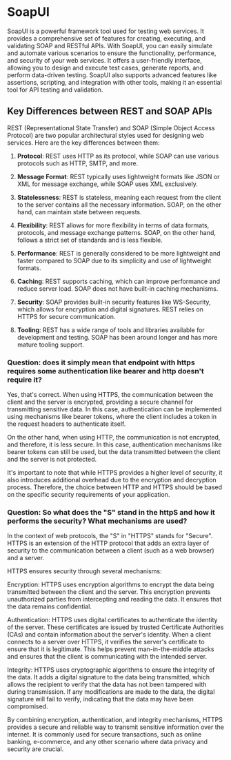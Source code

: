 # SoapUI

SoapUI is a powerful framework tool used for testing web services. It provides a comprehensive set of features for creating, executing, and validating SOAP and RESTful APIs. With SoapUI, you can easily simulate and automate various scenarios to ensure the functionality, performance, and security of your web services. It offers a user-friendly interface, allowing you to design and execute test cases, generate reports, and perform data-driven testing. SoapUI also supports advanced features like assertions, scripting, and integration with other tools, making it an essential tool for API testing and validation.

## Key Differences between REST and SOAP APIs

REST (Representational State Transfer) and SOAP (Simple Object Access Protocol) are two popular architectural styles used for designing web services. Here are the key differences between them:

1. **Protocol**: REST uses HTTP as its protocol, while SOAP can use various protocols such as HTTP, SMTP, and more.

2. **Message Format**: REST typically uses lightweight formats like JSON or XML for message exchange, while SOAP uses XML exclusively.

3. **Statelessness**: REST is stateless, meaning each request from the client to the server contains all the necessary information. SOAP, on the other hand, can maintain state between requests.

4. **Flexibility**: REST allows for more flexibility in terms of data formats, protocols, and message exchange patterns. SOAP, on the other hand, follows a strict set of standards and is less flexible.

5. **Performance**: REST is generally considered to be more lightweight and faster compared to SOAP due to its simplicity and use of lightweight formats.

6. **Caching**: REST supports caching, which can improve performance and reduce server load. SOAP does not have built-in caching mechanisms.

7. **Security**: SOAP provides built-in security features like WS-Security, which allows for encryption and digital signatures. REST relies on HTTPS for secure communication.

8. **Tooling**: REST has a wide range of tools and libraries available for development and testing. SOAP has been around longer and has more mature tooling support.

### Question: does it simply mean that endpoint with https requires some authentication like bearer and http doesn't require it?


Yes, that's correct. When using HTTPS, the communication between the client and the server is encrypted, providing a secure channel for transmitting sensitive data. In this case, authentication can be implemented using mechanisms like bearer tokens, where the client includes a token in the request headers to authenticate itself.

On the other hand, when using HTTP, the communication is not encrypted, and therefore, it is less secure. In this case, authentication mechanisms like bearer tokens can still be used, but the data transmitted between the client and the server is not protected.

It's important to note that while HTTPS provides a higher level of security, it also introduces additional overhead due to the encryption and decryption process. Therefore, the choice between HTTP and HTTPS should be based on the specific security requirements of your application.

### Question: So what does the "S" stand in the httpS and how it performs the security? What mechanisms are used?

In the context of web protocols, the "S" in "HTTPS" stands for "Secure". HTTPS is an extension of the HTTP protocol that adds an extra layer of security to the communication between a client (such as a web browser) and a server.

HTTPS ensures security through several mechanisms:

Encryption: HTTPS uses encryption algorithms to encrypt the data being transmitted between the client and the server. This encryption prevents unauthorized parties from intercepting and reading the data. It ensures that the data remains confidential.

Authentication: HTTPS uses digital certificates to authenticate the identity of the server. These certificates are issued by trusted Certificate Authorities (CAs) and contain information about the server's identity. When a client connects to a server over HTTPS, it verifies the server's certificate to ensure that it is legitimate. This helps prevent man-in-the-middle attacks and ensures that the client is communicating with the intended server.

Integrity: HTTPS uses cryptographic algorithms to ensure the integrity of the data. It adds a digital signature to the data being transmitted, which allows the recipient to verify that the data has not been tampered with during transmission. If any modifications are made to the data, the digital signature will fail to verify, indicating that the data may have been compromised.

By combining encryption, authentication, and integrity mechanisms, HTTPS provides a secure and reliable way to transmit sensitive information over the internet. It is commonly used for secure transactions, such as online banking, e-commerce, and any other scenario where data privacy and security are crucial.


